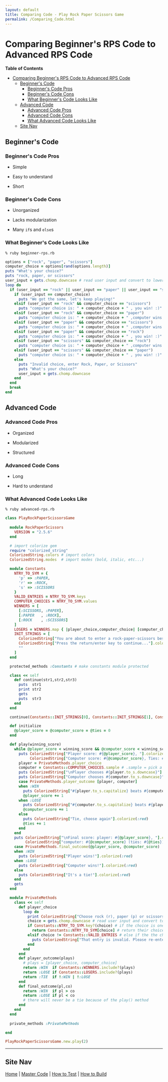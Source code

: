 ```yaml
---
layout: default
title: Comparing Code - Play Rock Paper Scissors Game
permalink: /Comparing_Code.html
---
```


# Comparing Beginner's RPS Code to Advanced RPS Code

**Table of Contents**

- [Comparing Beginner's RPS Code to Advanced RPS Code](#comparing-beginners-rps-code-to-advanced-rps-code)
  - [Beginner's Code](#beginners-code)
    - [Beginner's Code Pros](#beginners-code-pros)
    - [Beginner's Code Cons](#beginners-code-cons)
    - [What Beginner's Code Looks Like](#what-beginners-code-looks-like)
  - [Advanced Code](#advanced-code)
    - [Advanced Code Pros](#advanced-code-pros)
    - [Advanced Code Cons](#advanced-code-cons)
    - [What Advanced Code Looks Like](#what-advanced-code-looks-like)
  - [Site Nav](#site-nav)

## Beginner's Code

### Beginner's Code Pros

+ Simple
- Easy to understand
* Short

### Beginner's Code Cons

+ Unorganized
- Lacks modularization
* Many `if`s and `else`s

### What Beginner's Code Looks Like

`% ruby beginner-rps.rb`

```ruby
options = ["rock", "paper", "scissors"]
computer_choice = options[rand(options.length)] 
puts "What's your choice?"
puts "rock, paper, or scissors"
user_input = gets.chomp.downcase # read user input and convert to lower case
loop do 
  if (user_input == "rock" || user_input == "paper" || user_input == "scissors")
    if (user_input == computer_choice)
      puts "We got the same, let's keep playing!"
    elsif (user_input == "rock" && computer_choice == "scissors")
      puts "computer choice is: " + computer_choice + " , you win! :)"
    elsif (user_input == "rock" && computer_choice == "paper")
      puts "computer choice is: " + computer_choice + " ,computer wins :("
    elsif (user_input == "paper" && computer_choice == "scissors")
      puts "computer choice is: " + computer_choice + " ,computer wins :("
    elsif (user_input == "paper" && computer_choice == "rock")
      puts "computer choice is: " + computer_choice + " , you win! :)"
    elsif (user_input == "scissors" && computer_choice == "rock")
      puts "computer choice is: " + computer_choice + " ,computer wins :("
    elsif (user_input == "scissors" && computer_choice == "paper")
      puts "computer choice is: " + computer_choice + " , you win! :)"
    else
      puts "Invalid choice, enter Rock, Paper, or Scissors"
      puts "What's your choice?"
      user_input = gets.chomp.downcase
    end
  end
  break
end
```

## Advanced Code

### Advanced Code Pros

+ Organized
- Modularized
* Structured

### Advanced Code Cons

+ Long
- Hard to understand

### What Advanced Code Looks Like

`% ruby advanced-rps.rb`

```ruby
class PlayRockPaperScissorsGame
  
  module RockPaperScissors
    VERSION = "2.5.6"
  end

  # import colorize gem
  require "colorized_string"
  ColorizedString.colors # import colors
  ColorizedString.modes  # import modes (bold, italic, etc...)

  module Constants 
    NTRY_TO_SYM = { 
      'p' => :PAPER, 
      'r' => :ROCK, 
      's' => :SCISSORS 
    } 
    VALID_ENTRIES = NTRY_TO_SYM.keys 
    COMPUTER_CHOICES = NTRY_TO_SYM.values 
    WINNERS = [ 
      [:SCISSORS, :PAPER], 
      [:PAPER   , :ROCK], 
      [:ROCK    , :SCISSORS]
    ] 
    LOSERS = WINNERS.map { |player_choice,computer_choice| [computer_choice,player_choice] } # flip the values in the WINNERS array, returning a loss
    INIT_STRINGS = [
      ColorizedString["You are about to enter a rock-paper-scissors best of 3 match."].colorize(:green), 
      ColorizedString["Press the return/enter key to continue..."].colorize(:green), 
      ""
    ]
  end

  protected_methods :Constants # make constants module protected

  class << self 
    def continue(str1,str2,str3)
      puts  str1
      print str2
      gets
      puts  str3
    end 
  end 

  continue(Constants::INIT_STRINGS[0], Constants::INIT_STRINGS[1], Constants::INIT_STRINGS[2])

  def initialize
    @player_score = @computer_score = @ties = 0 
  end

  def play(winning_score) 
    while @player_score < winning_score && @computer_score < winning_score 
      puts ColorizedString["Player score: #{@player_score}, "].colorize(:blue) + 
           ColorizedString["Computer score: #{@computer_score}, Ties: #{@ties}"].colorize(:blue) 
      player = PrivateMethods.player_choice 
      computer = Constants::COMPUTER_CHOICES.sample # .sample = pick a random choice
      puts ColorizedString["\nPlayer chooses #{player.to_s.downcase}"].colorize(:blue) 
      puts ColorizedString["Computer chooses #{computer.to_s.downcase}"].colorize(:blue)
      case PrivateMethods.player_outcome [player, computer]
      when :WIN
        puts ColorizedString["#{player.to_s.capitalize} beats #{computer.to_s.downcase}, player wins the round"].colorize(:red) 
        @player_score += 1
      when :LOSE
        puts ColorizedString["#{computer.to_s.capitalize} beats #{player.to_s.downcase}, computer wins the round"].colorize(:red)
        @computer_score += 1 
      else
        puts ColorizedString["Tie, choose again"].colorize(:red) 
        @ties += 1
      end
    end
    puts ColorizedString["\nFinal score: player: #{@player_score}, "].colorize(:blue) +
         ColorizedString["computer: #{@computer_score} (ties: #{@ties})"].colorize(:blue)
    case PrivateMethods.final_outcome(@player_score, @computer_score)
    when :WIN 
      puts ColorizedString["Player wins!"].colorize(:red) 
    when :LOSE
      puts ColorizedString["Computer wins!"].colorize(:red)
    else 
      puts ColorizedString["It's a tie!"].colorize(:red) 
    end 
    gets
  end 

  module PrivateMethods 
    class << self 
      def player_choice
        loop do 
          print ColorizedString["Choose rock (r), paper (p) or scissors (s): "].colorize(:green)
          choice = gets.chomp.downcase # read user input and convert to downcase
          if Constants::NTRY_TO_SYM.key?(choice) # if the choice is one of the keys in NTRY_TO_SYM
            return Constants::NTRY_TO_SYM[choice] # return their choice to be outputed in the play() method
          elsif choice != Constants::VALID_ENTRIES # else if the the choice is not one of the valid entries
            puts ColorizedString["That entry is invalid. Please re-enter."].colorize(:red) # output to invalid entry message
          end
        end 
      end 
      def player_outcome(plays)
        # plays = [player_choice, computer_choice]
        return :WIN  if Constants::WINNERS.include?(plays) 
        return :LOSE if Constants::LOSERS.include?(plays)
        return :TIE  if !:WIN | !:LOSE
      end 
      def final_outcome(pl,co)
        return :WIN  if pl > co 
        return :LOSE if pl < co
        # there will never be a tie because of the play() method
      end 
    end
  end
  
  private_methods :PrivateMethods 

end 

PlayRockPaperScissorsGame.new.play(2) 
```

______________

## Site Nav

[Home](./) | [Master Code](Code) | [How to Test](Testing) | [How to Build](How_to_Build)
